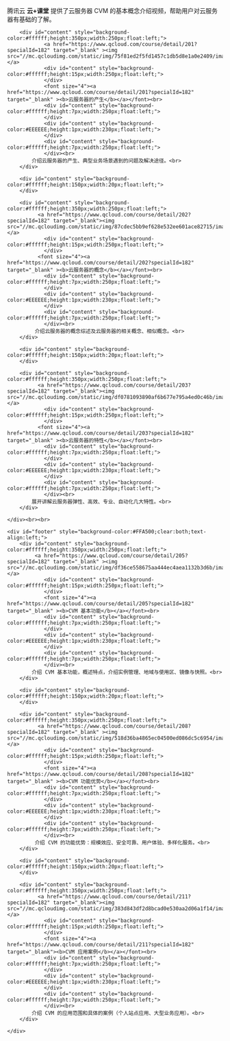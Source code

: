 
腾讯云 **云+课堂** 提供了云服务器 CVM 的基本概念介绍视频，帮助用户对云服务器有基础的了解。

<html>
<head>
<meta-charset="utf-8">
</head>
<body>

		<div id="content" style="background-color:#ffffff;height:350px;width:250px;float:left;">
				<a href="https://www.qcloud.com/course/detail/201?specialId=182" target="_blank" ><img src="//mc.qcloudimg.com/static/img/75f81ed2f5fd1457c1db5d8e1a0e2409/image.png"/></a>
				<div id="content" style="background-color:#ffffff;height:15px;width:250px;float:left;">
				</div>	
				<font size="4"><a href="https://www.qcloud.com/course/detail/201?specialId=182" target="_blank" ><b>云服务器的产生</b></a></font><br>
				<div id="content" style="background-color:#ffffff;height:7px;width:250px;float:left;">
				</div>	
				<div id="content" style="background-color:#EEEEEE;height:1px;width:230px;float:left;">
				</div>	
				<div id="content" style="background-color:#ffffff;height:7px;width:250px;float:left;">
				</div><br>
			介绍云服务器的产生、典型业务场景遇到的问题及解决途径。<br>			
		</div>

		<div id="content" style="background-color:#ffffff;height:150px;width:20px;float:left;">
		</div>
		
		<div id="content" style="background-color:#ffffff;height:350px;width:250px;float:left;">
			  <a href="https://www.qcloud.com/course/detail/202?specialId=182" target="_blank"><img src="//mc.qcloudimg.com/static/img/87cdec5bb9ef628e532ee601ace82715/image.png"/></a>
				<div id="content" style="background-color:#ffffff;height:15px;width:250px;float:left;">
				</div>	
			  <font size="4"><a href="https://www.qcloud.com/course/detail/202?specialId=182" target="_blank" ><b>云服务器的概念</b></a></font><br>
				<div id="content" style="background-color:#ffffff;height:7px;width:250px;float:left;">
				</div>	
				<div id="content" style="background-color:#EEEEEE;height:1px;width:230px;float:left;">
				</div>	
				<div id="content" style="background-color:#ffffff;height:7px;width:250px;float:left;">
				</div><br>		
			 介绍云服务器的概念综述及云服务器的相关概念、相似概念。<br>
		</div>
		
		<div id="content" style="background-color:#ffffff;height:150px;width:20px;float:left;">
		</div>	
		
		<div id="content" style="background-color:#ffffff;height:350px;width:250px;float:left;">
			  <a href="https://www.qcloud.com/course/detail/203?specialId=182" target="_blank"><img src="//mc.qcloudimg.com/static/img/df0781093890af6b677e795a4ed0c46b/image.png"/></a>
				<div id="content" style="background-color:#ffffff;height:15px;width:250px;float:left;">
				</div>	
			  <font size="4"><a href="https://www.qcloud.com/course/detail/203?specialId=182" target="_blank" ><b>云服务器的特性</b></a></font><br>
				<div id="content" style="background-color:#ffffff;height:7px;width:250px;float:left;">
				</div>	
				<div id="content" style="background-color:#EEEEEE;height:1px;width:230px;float:left;">
				</div>	
				<div id="content" style="background-color:#ffffff;height:7px;width:250px;float:left;">
				</div><br>		
			展开讲解云服务器弹性、高效、专业、自动化几大特性。<br>
		</div>

	</div><br><br>
	
	<div id="footer" style="background-color:#FFA500;clear:both;text-align:left;">
		<div id="content" style="background-color:#ffffff;height:350px;width:250px;float:left;">
			 <a href="https://www.qcloud.com/course/detail/205?specialId=182" target="_blank" ><img src="//mc.qcloudimg.com/static/img/df36ce558675aa444ec4aea1132b3d6b/image.png"/></a>
				<div id="content" style="background-color:#ffffff;height:15px;width:250px;float:left;">
				</div>	
				<font size="4"><a href="https://www.qcloud.com/course/detail/205?specialId=182" target="_blank" ><b>CVM 基本功能</b></a></font><br>
				<div id="content" style="background-color:#ffffff;height:7px;width:250px;float:left;">
				</div>	
				<div id="content" style="background-color:#EEEEEE;height:1px;width:230px;float:left;">
				</div>	
				<div id="content" style="background-color:#ffffff;height:7px;width:250px;float:left;">
				</div><br>
			介绍 CVM 基本功能，概述特点，介绍实例管理、地域与使用区、镜像与快照。<br>			
		</div>

		<div id="content" style="background-color:#ffffff;height:150px;width:20px;float:left;">
		</div>
		
		<div id="content" style="background-color:#ffffff;height:350px;width:250px;float:left;">
			  <a href="https://www.qcloud.com/course/detail/208?specialId=182" target="_blank" ><img src="//mc.qcloudimg.com/static/img/518d36ba4865ec04500ed086dc5c6954/image.png"/></a>
				<div id="content" style="background-color:#ffffff;height:15px;width:250px;float:left;">
				</div>	
				<font size="4"><a href="https://www.qcloud.com/course/detail/208?specialId=182" target="_blank" ><b>CVM 功能优势</b></a></font><br>
				<div id="content" style="background-color:#ffffff;height:7px;width:250px;float:left;">
				</div>	
				<div id="content" style="background-color:#EEEEEE;height:1px;width:230px;float:left;">
				</div>	
				<div id="content" style="background-color:#ffffff;height:7px;width:250px;float:left;">
				</div><br>		
			 介绍 CVM 的功能优势：规模效应、安全可靠、用户体验、多样化服务。<br>
		</div>
		
		<div id="content" style="background-color:#ffffff;height:150px;width:20px;float:left;">
		</div>	
		
		<div id="content" style="background-color:#ffffff;height:350px;width:250px;float:left;">
			  <a href="https://www.qcloud.com/course/detail/211?specialId=182" target="_blank"><img src="//mc.qcloudimg.com/static/img/383d843df2d8bcad0e530aa2d06a1f14/image.png"/></a>
				<div id="content" style="background-color:#ffffff;height:15px;width:250px;float:left;">
				</div>	
				<font size="4"><a href="https://www.qcloud.com/course/detail/211?specialId=182" target="_blank"><b>CVM 应用案例</b></a></font><br>
				<div id="content" style="background-color:#ffffff;height:7px;width:250px;float:left;">
				</div>	
				<div id="content" style="background-color:#EEEEEE;height:1px;width:230px;float:left;">
				</div>	
				<div id="content" style="background-color:#ffffff;height:7px;width:250px;float:left;">
				</div><br>		
			介绍 CVM 的应用范围和具体的案例（个人站点应用、大型业务应用）。<br>
		</div>

	</div>
	
</body>
</html>
